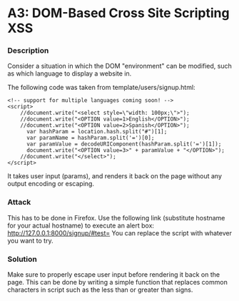 # A3: DOM-Based Cross Site Scripting XSS

### Description

Consider a situation in which the DOM "environment" can be modified, such as which language to display a website in.

The following code was taken from template/users/signup.html:
```
<!-- support for multiple languages coming soon! -->
<script>
    //document.write("<select style=\"width: 100px;\">");
    //document.write("<OPTION value=1>English</OPTION>");
    //document.write("<OPTION value=2>Spanish</OPTION>");
      var hashParam = location.hash.split("#")[1];
      var paramName = hashParam.split('=')[0];
      var paramValue = decodeURIComponent(hashParam.split('=')[1]);
      document.write("<OPTION value=3>" + paramValue + "</OPTION>");
    //document.write("</select>");
</script>
```
It takes user input (params), and renders it back on the page without any output encoding or escaping.

### Attack

This has to be done in Firefox. Use the following link (substitute hostname for your actual hostname) to execute an alert box:
http://127.0.0.1:8000/signup/#test=<script>alert(1)</script>
You can replace the script with whatever you want to try.

### Solution

Make sure to properly escape user input before rendering it back on the page. This can be done by writing a simple function that replaces common characters in script such as the less than or greater than signs.